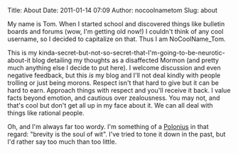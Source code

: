 Title: About
Date: 2011-01-14 07:09
Author: nocoolnametom
Slug: about

My name is Tom. When I started school and discovered things like
bulletin boards and forums (wow, I'm getting old now!) I couldn't think
of any cool username, so I decided to capitalize on that. Thus I am
NoCoolName\_Tom.

This is my
kinda-secret-but-not-so-secret-that-I'm-going-to-be-neurotic-about-it
blog detailing my thoughts as a disaffected Mormon (and pretty much
anything else I decide to put here). I welcome discussion and even
negative feedback, but this *is* my blog and I'll not deal kindly with
people trolling or just being morons. Respect isn't that hard to give
but it can be hard to earn. Approach things with respect and you'll
receive it back. I value facts beyond emotion, and cautious over
zealousness. You may not, and that's cool but don't get all up in my
face about it. We can all deal with things like rational people.

Oh, and I'm always far too wordy. I'm something of a [Polonius][] in
that regard: "brevity is the soul of wit". I've tried to tone it down in
the past, but I'd rather say too much than too little.

[Polonius]: http://en.wikipedia.org/wiki/Polonius
